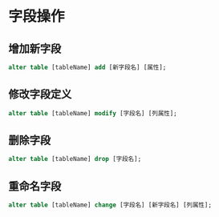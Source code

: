 ﻿# 字段操作

## 增加新字段

```sql
alter table [tableName] add [新字段名] [属性];
```

## 修改字段定义

```sql
alter table [tableName] modify [字段名] [列属性];
```

## 删除字段

```sql
alter table [tableName] drop [字段名];
```

## 重命名字段

```sql
alter table [tableName] change [字段名] [新字段名] [列属性];
```

